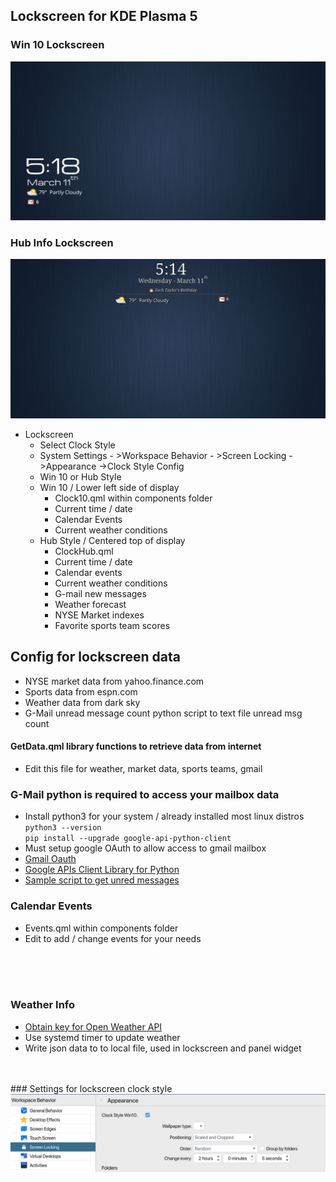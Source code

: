 
## Lockscreen for KDE Plasma 5

### Win 10 Lockscreen <br>
<picture>
  <img alt="OWM" src="lockscreen-win10.png" width="512">
</picture>
<br>

### Hub Info Lockscreen <br>
<picture>
  <img alt="OWM" src="lockscreen.png" width="512">
</picture>
<br>

* Lockscreen
    * Select Clock Style
    * System Settings - >Workspace Behavior - >Screen Locking ->Appearance ->Clock Style Config
    * Win 10 or Hub Style
    * Win 10 / Lower left side of display
        * Clock10.qml within components folder
        * Current time / date
        * Calendar Events
        * Current weather conditions
    * Hub Style / Centered top of display
        * ClockHub.qml
        * Current time / date
        * Calendar events
        * Current weather conditions
        * G-mail new messages
        * Weather forecast
        * NYSE Market indexes
        * Favorite sports team scores <br>

## Config for lockscreen data
* NYSE market data from yahoo.finance.com
* Sports data from espn.com
* Weather data from dark sky
* G-Mail unread message count python script to text file unread msg count

#### GetData.qml library functions to retrieve data from internet
* Edit this file for weather, market data, sports teams, gmail

### G-Mail python is required to access your mailbox data
* Install python3 for your system / already installed most linux distros <br>
`python3 --version` <br>
`pip install --upgrade google-api-python-client` <br>
* Must setup google OAuth to allow access to gmail mailbox
* [Gmail Oauth](https://developers.google.com/gmail/api/quickstart/python) <br>
* [Google APIs Client Library for Python](https://googleapis.github.io/google-api-python-client/docs/) <br>
* [Sample script to get unred messages](https://github.com/akora/gmail-message-counter-python) <br>

### Calendar Events
* Events.qml within components folder
* Edit to add / change events for your needs
<br>
<br>
<br>

### Weather Info
* [Obtain key for Open Weather API](https://openweathermap.org/api) <br>
* Use systemd timer to update weather
* Write json data to to local file, used in lockscreen and panel widget
<br>
<br>
### Settings for lockscreen clock style
<picture>
  <img alt="OWM" src="lockscreenSettings.png" width="512">
</picture> <br>
<br>
